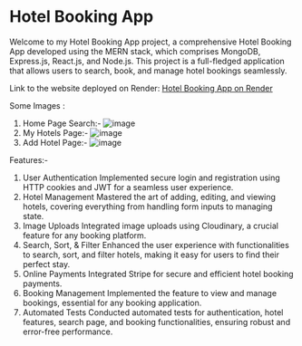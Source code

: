 # Hotel Booking App
Welcome to my Hotel Booking App project, a comprehensive Hotel Booking App developed using the MERN stack, which comprises MongoDB, Express.js, React.js, and Node.js. This project is a full-fledged application that allows users to search, book, and manage hotel bookings seamlessly.

Link to the website deployed on Render: [Hotel Booking App on Render](https://mern-booking-app-8yb2.onrender.com/)

Some Images :

1) Home Page Search:-
![image](https://github.com/Rahul-Morabiya/mern-booking-app/assets/132494312/3074125b-7acb-456a-a490-c4b1f1d9ae21)
2) My Hotels Page:-
![image](https://github.com/Rahul-Morabiya/mern-booking-app/assets/132494312/1651d59c-73c7-4067-9a3f-4ebb788c7190)
3) Add Hotel Page:-
![image](https://github.com/Rahul-Morabiya/mern-booking-app/assets/132494312/e52bb700-6304-468d-842b-4fa57ce33195)




Features:-

1) User Authentication
Implemented secure login and registration using HTTP cookies and JWT for a seamless user experience.
2) Hotel Management
Mastered the art of adding, editing, and viewing hotels, covering everything from handling form inputs to managing state.
3) Image Uploads
Integrated image uploads using Cloudinary, a crucial feature for any booking platform.
4) Search, Sort, & Filter
Enhanced the user experience with functionalities to search, sort, and filter hotels, making it easy for users to find their perfect stay.
5) Online Payments
Integrated Stripe for secure and efficient hotel booking payments.
6) Booking Management
Implemented the feature to view and manage bookings, essential for any booking application.
7) Automated Tests
Conducted automated tests for authentication, hotel features, search page, and booking functionalities, ensuring robust and error-free performance.
